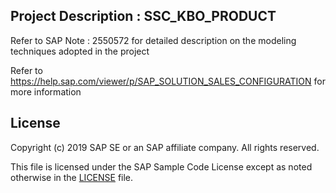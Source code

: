 ## Project Description : SSC_KBO_PRODUCT

Refer to SAP Note : 2550572 for detailed description on the modeling techniques adopted in the project

Refer to https://help.sap.com/viewer/p/SAP_SOLUTION_SALES_CONFIGURATION for more information

## License

Copyright (c) 2019 SAP SE or an SAP affiliate company. All rights reserved. 

This file is licensed under the SAP Sample Code License except as noted otherwise in the [LICENSE](LICENSE) file. 